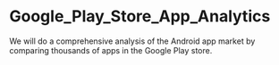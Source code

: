 # Google_Play_Store_App_Analytics
We will do a comprehensive analysis of the Android app market by comparing thousands of apps in the Google Play store.
